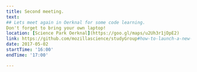 ```yaml
---
title: Second meeting.
text: 
## Lets meet again in Oerknal for some code learning. 
Don't forget to bring your own laptop!
location: [Science Park Oerknal](https://goo.gl/maps/u2Uh3r1jDpE2)
link: https://github.com/mozillascience/studyGroup#how-to-launch-a-new-event
date: 2017-05-02
startTime: '16:00'
endTime: '17:00'

---
```

